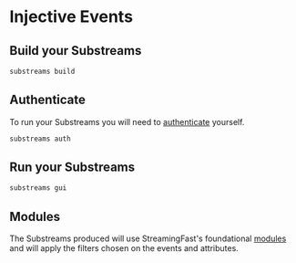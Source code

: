 # Injective Events

## Build your Substreams

```bash
substreams build
```

## Authenticate

To run your Substreams you will need to [authenticate](https://substreams.streamingfast.io/documentation/consume/authentication) yourself.

```bash
substreams auth
```

## Run your Substreams

```bash
substreams gui
```

## Modules

The Substreams produced will use StreamingFast's foundational [modules](https://github.com/streamingfast/substreams-foundational-modules/) and will apply the filters chosen on the events and attributes.
